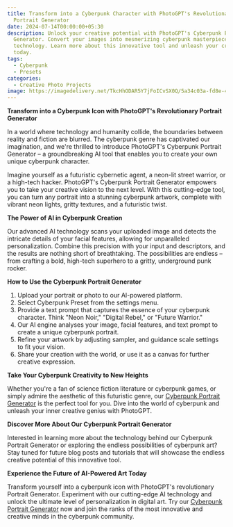 ```yaml
---
title: Transform into a Cyberpunk Character with PhotoGPT's Revolutionary
  Portrait Generator
date: 2024-07-14T00:00:00+05:30
description: Unlock your creative potential with PhotoGPT's Cyberpunk Portrait
  Generator. Convert your images into mesmerizing cyberpunk masterpieces with AI
  technology. Learn more about this innovative tool and unleash your creativity
  today.
tags:
  - Cyberpunk
  - Presets
categories:
  - Creative Photo Projects
image: https://imagedelivery.net/TkcHhODAR5Y7jFoICvSX0Q/5a34c03a-fd8e-47bf-48a7-40682c5be300/q=100,gamma=1.1
---
```

**Transform into a Cyberpunk Icon with PhotoGPT's Revolutionary Portrait Generator**

In a world where technology and humanity collide, the boundaries between reality and fiction are blurred. The cyberpunk genre has captivated our imagination, and we're thrilled to introduce PhotoGPT's Cyberpunk Portrait Generator – a groundbreaking AI tool that enables you to create your own unique cyberpunk character.


Imagine yourself as a futuristic cybernetic agent, a neon-lit street warrior, or a high-tech hacker. PhotoGPT's Cyberpunk Portrait Generator empowers you to take your creative vision to the next level. With this cutting-edge tool, you can turn any portrait into a stunning cyberpunk artwork, complete with vibrant neon lights, gritty textures, and a futuristic twist.

**The Power of AI in Cyberpunk Creation**

Our advanced AI technology scans your uploaded image and detects the intricate details of your facial features, allowing for unparalleled personalization. Combine this precision with your input and descriptors, and the results are nothing short of breathtaking. The possibilities are endless – from crafting a bold, high-tech superhero to a gritty, underground punk rocker.

**How to Use the Cyberpunk Portrait Generator**

1. Upload your portrait or photo to our AI-powered platform.
2. Select Cyberpunk Preset from the settings menu.
3. Provide a text prompt that captures the essence of your cyberpunk character. Think "Neon Noir," "Digital Rebel," or "Future Warrior."
4. Our AI engine analyses your image, facial features, and text prompt to create a unique cyberpunk portrait.
5. Refine your artwork by adjusting sampler, and guidance scale settings to fit your vision.
6. Share your creation with the world, or use it as a canvas for further creative expression.

**Take Your Cyberpunk Creativity to New Heights**

Whether you're a fan of science fiction literature or cyberpunk games, or simply admire the aesthetic of this futuristic genre, our [Cyberpunk Portrait Generator](https://www.photogptai.com/presets/cyberpunk) is the perfect tool for you. Dive into the world of cyberpunk and unleash your inner creative genius with PhotoGPT.

**Discover More About Our Cyberpunk Portrait Generator**

Interested in learning more about the technology behind our Cyberpunk Portrait Generator or exploring the endless possibilities of cyberpunk art? Stay tuned for future blog posts and tutorials that will showcase the endless creative potential of this innovative tool.

**Experience the Future of AI-Powered Art Today**

Transform yourself into a cyberpunk icon with PhotoGPT's revolutionary Portrait Generator. Experiment with our cutting-edge AI technology and unlock the ultimate level of personalization in digital art. Try our [Cyberpunk Portrait Generator](https://www.photogptai.com/presets/cyberpunk) now and join the ranks of the most innovative and creative minds in the cyberpunk community.

